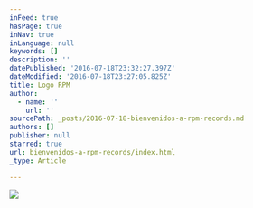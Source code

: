 ```yaml
---
inFeed: true
hasPage: true
inNav: true
inLanguage: null
keywords: []
description: ''
datePublished: '2016-07-18T23:32:27.397Z'
dateModified: '2016-07-18T23:27:05.825Z'
title: Logo RPM
author:
  - name: ''
    url: ''
sourcePath: _posts/2016-07-18-bienvenidos-a-rpm-records.md
authors: []
publisher: null
starred: true
url: bienvenidos-a-rpm-records/index.html
_type: Article

---
```

![](https://the-grid-user-content.s3-us-west-2.amazonaws.com/40e7313b-f5d2-4edc-9884-ad8641205c13.png)